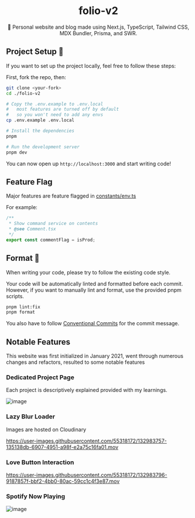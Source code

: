 <div align="center">
  <h1>folio-v2</h1>
  <p>💠 Personal website and blog made using Next.js, TypeScript, Tailwind CSS, MDX Bundler, Prisma, and SWR.</p>
</div>

## Project Setup 🔧

If you want to set up the project locally, feel free to follow these steps:

First, fork the repo, then:

```sh
git clone <your-fork>
cd ./folio-v2

# Copy the .env.example to .env.local
#   most features are turned off by default
#   so you won't need to add any envs
cp .env.example .env.local

# Install the dependencies
pnpm

# Run the development server
pnpm dev
```

You can now open up `http://localhost:3000` and start writing code!

## Feature Flag

Major features are feature flagged in [constants/env.ts](https://github.com/emackinnon1/folio-v2/blob/main/src/constants/env.ts)

For example:

```ts
/**
 * Show command service on contents
 * @see Comment.tsx
 */
export const commentFlag = isProd;
```

## Format 💅

When writing your code, please try to follow the existing code style.

Your code will be automatically linted and formatted before each commit. However, if you want to manually lint and format, use the provided pnpm scripts.

```sh
pnpm lint:fix
pnpm format
```

You also have to follow [Conventional Commits](https://www.conventionalcommits.org/en/v1.0.0/) for the commit message.

## Notable Features

This website was first initialized in January 2021, went through numerous changes and refactors, resulted to some notable features

### Dedicated Project Page

Each project is descriptively explained provided with my learnings.

![image](https://user-images.githubusercontent.com/55318172/132983591-63e495f1-fc5a-48d0-9e0a-ef3dddba6cad.png)

### Lazy Blur Loader

Images are hosted on Cloudinary

https://user-images.githubusercontent.com/55318172/132983757-135138db-6907-4951-a98f-e2a75c16fa01.mov

### Love Button Interaction

https://user-images.githubusercontent.com/55318172/132983796-9187857f-bbf2-4bb0-80ac-59cc1c4f3e87.mov

### Spotify Now Playing

![image](https://user-images.githubusercontent.com/55318172/132983710-000cc6c8-a466-4314-ad3f-656d9dc1a1e4.png)
